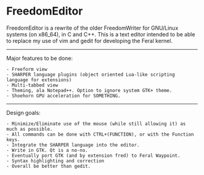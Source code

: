 # FreedomEditor

FreedomEditor is a rewrite of the older FreedomWriter for GNU/Linux systems (on x86_64), 
in C and C++. This is a text editor intended to be able to replace my use of vim and 
gedit for developing the Feral kernel.

___

Major features to be done:

	- Freeform view
	- SHARPER language plugins (object oriented Lua-like scripting language for extensions)
	- Multi-tabbed view
	- Theming, ala Notepad++. Option to ignore system GTK+ theme.
	- Shoehorn GPU acceleration for SOMETHING.

___

Design goals:
	
	- Minimize/Eliminate use of the mouse (while still allowing it) as much as possible.
	- All commands can be done with CTRL+(FUNCTION), or with the Function keys.
	- Integrate the SHARPER language into the editor.
	- Write in GTK. Qt is a no-no.
	- Eventually port GTK (and by extension fred) to Feral Waypoint.
	- Syntax highlighting and correction
	- Overall be better than gedit.
